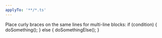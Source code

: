 ```yaml
---
applyTo: '**/*.ts'
---
```

Place curly braces on the same lines for multi-line blocks:
if (condition) {
  doSomething();
}
else {
  doSomethingElse();
}
